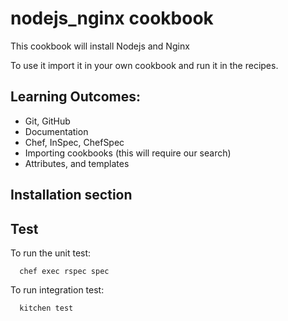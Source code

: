 # nodejs_nginx cookbook

This cookbook will install Nodejs and Nginx

To use it import it in your own cookbook and run it in the recipes.

## Learning Outcomes:
- Git, GitHub
- Documentation
- Chef, InSpec, ChefSpec
- Importing cookbooks (this will require our search)
- Attributes, and templates


## Installation section


## Test

To run the unit test:
```
  chef exec rspec spec
```

To run integration test:
```
  kitchen test
```
